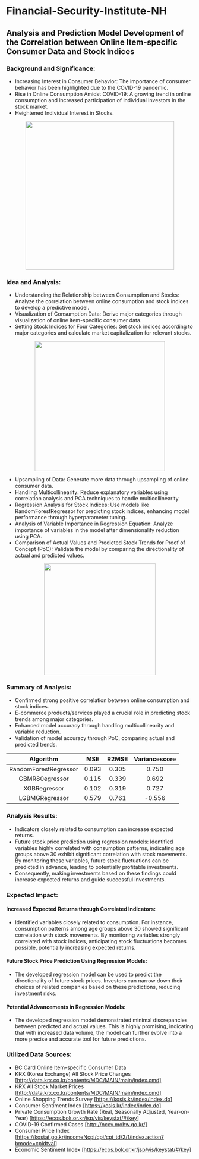 # Financial-Security-Institute-NH
## Analysis and Prediction Model Development of the Correlation between Online Item-specific Consumer Data and Stock Indices

### Background and Significance:
- Increasing Interest in Consumer Behavior: The importance of consumer behavior has been highlighted due to the COVID-19 pandemic.  
- Rise in Online Consumption Amidst COVID-19: A growing trend in online consumption and increased participation of individual investors in the stock market.  
- Heightened Individual Interest in Stocks.

<p align="center">
 <img src="https://github.com/rootofdata/Financial-Security-Institute-NH/assets/86711374/4c58d1fe-5ab5-43fc-8201-3481bf6da632",width="500" height="400/">
</p> 

### Idea and Analysis:
- Understanding the Relationship between Consumption and Stocks: Analyze the correlation between online consumption and stock indices to develop a predictive model.
- Visualization of Consumption Data: Derive major categories through visualization of online item-specific consumer data.
- Setting Stock Indices for Four Categories: Set stock indices according to major categories and calculate market capitalization for relevant stocks.

<p align="center">
 <img src="https://github.com/rootofdata/Financial-Security-Institute-NH/assets/86711374/1e36ff19-ada3-4625-bcc2-a5653e2103c6",width="550" height="350/">
</p> 

- Upsampling of Data: Generate more data through upsampling of online consumer data.
- Handling Multicollinearity: Reduce explanatory variables using correlation analysis and PCA techniques to handle multicollinearity.
- Regression Analysis for Stock Indices: Use models like RandomForestRegressor for predicting stock indices, enhancing model performance through hyperparameter tuning.
- Analysis of Variable Importance in Regression Equation: Analyze importance of variables in the model after dimensionality reduction using PCA.
- Comparison of Actual Values and Predicted Stock Trends for Proof of Concept (PoC): Validate the model by comparing the directionality of actual and predicted values.
  
<p align="center">
 <img src="https://github.com/rootofdata/Financial-Security-Institute-NH/assets/86711374/f3c85b95-fce7-46c5-8dd8-ed3a55eb0f7e",width="450" height="300/">
</p> 

### Summary of Analysis:
- Confirmed strong positive correlation between online consumption and stock indices.
- E-commerce products/services played a crucial role in predicting stock trends among major categories.
- Enhanced model accuracy through handling multicollinearity and variable reduction.
- Validation of model accuracy through PoC, comparing actual and predicted trends.

|Algorithm|MSE|R2MSE|Variancescore|
|:------:|---|:---:|:---:|
|RandomForestRegressor|0.093|0.305|0.750|
|GBMR80egressor|0.115|0.339|0.692|
|XGBRegressor|0.102|0.319|0.727|
|LGBMGRegressor|0.579|0.761|-0.556|

### Analysis Results:
- Indicators closely related to consumption can increase expected returns.
- Future stock price prediction using regression models: Identified variables highly correlated with consumption patterns, indicating age groups above 30 exhibit significant correlation with stock movements. By monitoring these variables, future stock fluctuations can be predicted in advance, leading to potentially profitable investments.
- Consequently, making investments based on these findings could increase expected returns and guide successful investments.

### Expected Impact:

#### Increased Expected Returns through Correlated Indicators:
- Identified variables closely related to consumption. For instance, consumption patterns among age groups above 30 showed significant correlation with stock movements. By monitoring variables strongly correlated with stock indices, anticipating stock fluctuations becomes possible, potentially increasing expected returns.

#### Future Stock Price Prediction Using Regression Models:
- The developed regression model can be used to predict the directionality of future stock prices. Investors can narrow down their choices of related companies based on these predictions, reducing investment risks.

#### Potential Advancements in Regression Models:
- The developed regression model demonstrated minimal discrepancies between predicted and actual values. This is highly promising, indicating that with increased data volume, the model can further evolve into a more precise and accurate tool for future predictions.

### Utilized Data Sources:
- BC Card Online Item-specific Consumer Data
- KRX (Korea Exchange) All Stock Price Changes [http://data.krx.co.kr/contents/MDC/MAIN/main/index.cmd]
- KRX All Stock Market Prices [http://data.krx.co.kr/contents/MDC/MAIN/main/index.cmd]
- Online Shopping Trends Survey [https://kosis.kr/index/index.do]
- Consumer Sentiment Index [https://kosis.kr/index/index.do]
- Private Consumption Growth Rate (Real, Seasonally Adjusted, Year-on-Year) [https://ecos.bok.or.kr/jsp/vis/keystat/#/key]
- COVID-19 Confirmed Cases [http://ncov.mohw.go.kr/]
- Consumer Price Index [https://kostat.go.kr/incomeNcpi/cpi/cpi_td/2/1/index.action?bmode=cpidtval]
- Economic Sentiment Index [https://ecos.bok.or.kr/jsp/vis/keystat/#/key]
